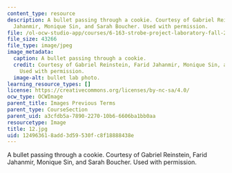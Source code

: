 ```yaml
---
content_type: resource
description: A bullet passing through a cookie. Courtesy of Gabriel Reinstein, Farid
  Jahanmir, Monique Sin, and Sarah Boucher. Used with permission.
file: /ol-ocw-studio-app/courses/6-163-strobe-project-laboratory-fall-2005/124963618add3d59530fc8f18888438e_12.jpg
file_size: 43266
file_type: image/jpeg
image_metadata:
  caption: A bullet passing through a cookie.
  credit: Courtesy of Gabriel Reinstein, Farid Jahanmir, Monique Sin, and Sarah Boucher.
    Used with permission.
  image-alt: bullet lab photo.
learning_resource_types: []
license: https://creativecommons.org/licenses/by-nc-sa/4.0/
ocw_type: OCWImage
parent_title: Images Previous Terms
parent_type: CourseSection
parent_uid: a3cfdb5a-7890-2270-10b6-6606ba1bb0aa
resourcetype: Image
title: 12.jpg
uid: 12496361-8add-3d59-530f-c8f18888438e
---
```

A bullet passing through a cookie. Courtesy of Gabriel Reinstein, Farid Jahanmir, Monique Sin, and Sarah Boucher. Used with permission.